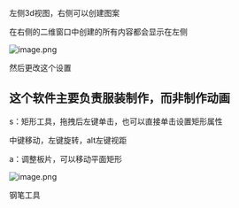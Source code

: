 左侧3d视图，右侧可以创建图案

在右侧的二维窗口中创建的所有内容都会显示在左侧

![image.png](https://cdn.jsdelivr.net/gh/ymingZ/note-gen-image-sync@main/2025-05/e6a0b8f5-94b8-4748-9c5a-a93be11b228c.png)

然后更改这个设置

## 这个软件主要负责服装制作，而非制作动画

s：矩形工具，拖拽后左键单击，也可以直接单击设置矩形属性

中键移动，左键旋转，alt左键视距

a：调整板片，可以移动平面矩形

![image.png](https://cdn.jsdelivr.net/gh/ymingZ/note-gen-image-sync@main/2025-05/16a37be8-ad14-4fc6-a642-f46e311b0fd4.png)

钢笔工具
